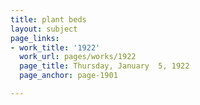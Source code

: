 ```yaml
---
title: plant beds
layout: subject
page_links:
- work_title: '1922'
  work_url: pages/works/1922
  page_title: Thursday, January  5, 1922
  page_anchor: page-1901

---
```


